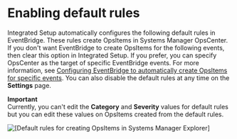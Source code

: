 # Enabling default rules<a name="Explorer-setup-default-rules"></a>

Integrated Setup automatically configures the following default rules in EventBridge\. These rules create OpsItems in Systems Manager OpsCenter\. If you don't want EventBridge to create OpsItems for the following events, then clear this option in Integrated Setup\. If you prefer, you can specify OpsCenter as the target of specific EventBridge events\. For more information, see [Configuring EventBridge to automatically create OpsItems for specific events](OpsCenter-automatically-create-OpsItems-2.md)\. You can also disable the default rules at any time on the **Settings** page\.

**Important**  
Currently, you can't edit the **Category** and **Severity** values for default rules but you can edit these values on OpsItems created from the default rules\. 

![\[Default rules for creating OpsItems in Systems Manager Explorer\]](http://docs.aws.amazon.com/systems-manager/latest/userguide/images/explorer-default-rules.png)